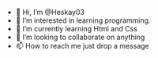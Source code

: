 - 👋 Hi, I’m @Heskay03
- 👀 I’m interested in learning programming.
- 🌱 I’m currently learning Html and Css
- 💞️ I’m looking to collaborate on anything 
- 📫 How to reach me just drop a message 

<!---
Heskay03/Heskay03 is a ✨ special ✨ repository because its `README.md` (this file) appears on your GitHub profile.
You can click the Preview link to take a look at your changes.
--->
